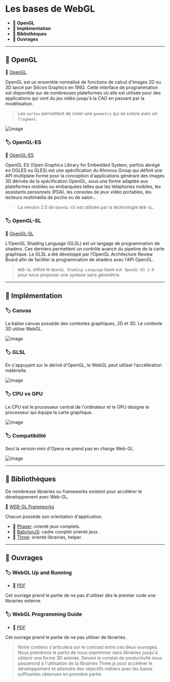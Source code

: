 # Les bases de WebGL

*  🔖 **OpenGL**
*  🔖 **Implémentation**
*  🔖 **Bibliothèques**
*  🔖 **Ouvrages**

___

## 📑 OpenGL

🔗 [OpenGL](https://fr.wikipedia.org/wiki/OpenGL)

OpenGL est un ensemble normalisé de fonctions de calcul d'images 2D ou 3D lancé par Silicon Graphics en 1992. Cette interface de programmation est disponible sur de nombreuses plateformes où elle est utilisée pour des applications qui vont du jeu vidéo jusqu'à la CAO en passant par la modélisation. 

> Les `vertex` permettent de créer une `geometry` qui se colore avec un `fragment`.

![image](https://raw.githubusercontent.com/seeren-training/WebGL/master/wiki/resources/01/01-OpenGL.jpg)

### 🏷️ **OpenGL-ES**

🔗 [OpenGL-ES](https://fr.wikipedia.org/wiki/OpenGL_ES)

OpenGL ES (Open Graphics Library for Embedded System, parfois abrégé en OGLES ou GLES) est une spécification du Khronos Group qui définit une API multiplate-forme pour la conception d'applications générant des images 3D dérivée de la spécification OpenGL, sous une forme adaptée aux plateformes mobiles ou embarquées telles que les téléphones mobiles, les assistants personnels (PDA), les consoles de jeux vidéo portables, les lecteurs multimédia de poche ou de salon... 

> La version 2.0 de `OpenGL-ES` est utilisée par la technologie `WEB-GL`.

### 🏷️ **OpenGL-SL**

🔗 [OpenGL-SL](https://www.khronos.org/registry/OpenGL/specs/gl/GLSLangSpec.4.60.pdf)

L’OpenGL Shading Language (GLSL) est un langage de programmation de shaders. Ces derniers permettent un contrôle avancé du pipeline de la carte graphique. Le GLSL a été développé par l’OpenGL Architecture Review Board afin de faciliter la programmation de shaders avec l'API OpenGL. 

> `WEB-GL` utilise le `OpenGL Shading Language` basé sur` OpenGL-ES 2.0` pour nous proposer une syntaxe sans géométrie.

___

## 📑 Implémentation

### 🏷️ **Canvas**

La balise canvas possède des contextes graphiques, 2D et 3D. Le contexte 3D utilise WebGL.

![image](https://raw.githubusercontent.com/seeren-training/WebGL/master/wiki/resources/01/02-Canvas.jpg)

### 🏷️ **GLSL**

En s'appuyant sur le dérivé d'OpenGL, le WebGL peut utiliser l’accélération matérielle.

![image](https://raw.githubusercontent.com/seeren-training/WebGL/master/wiki/resources/01/03-Acceleration.jpg)

### 🏷️ **CPU vs GPU**

Le CPU est le processeur central de l'ordinateur et le GPU désigne le processeur qui équipe la carte graphique.

![image](https://raw.githubusercontent.com/seeren-training/WebGL/master/wiki/resources/01/04-CPUGPU.jpg)

### 🏷️ **Compatibilité**

Seul la version mini d'Opera ne prend pas en charge Web-GL.

![image](https://raw.githubusercontent.com/seeren-training/WebGL/master/wiki/resources/01/05-Compatibility.jpg)

___

## 📑 Bibliothèques

De nombreuse librairies ou frameworks existent pour accélérer le développement avec Web-GL.

🔗 [WEB-GL Frameworks](https://fr.wikipedia.org/wiki/Liste_de_frameworks_WebGL)

Chacun possède son orientation d'application.

* 🔗 [Phaser](https://phaser.io/): orienté jeux complets.
* 🔗 [BabylonJS](https://www.babylonjs.com/): cadre complet orienté jeux.
* 🔗 [Three](https://threejs.org/): orienté librairies, helper.

___

## 📑 Ouvrages

### 🏷️ **WebGL Up and Running**

* 🔗 [PDF](https://github.com/suyuanhxx/GraduationProject/blob/master/WebGL-%20Up%20and%20Running.pdf)

Cet ouvrage prend le partie de ne pas d'utiliser dès le premier code une librairies externe.

### 🏷️ **WebGL Programming Guide**

* 🔗 [PDF](https://www.pdfdrive.com/webgl-programming-guide-e34507611.html)

Cet ouvrage prend le partie de ne pas utiliser de librairies.

> Notre contenu s'articulera sur le contrast entre ces deux ouvrages. Nous prendrons le partis de nous exprimmer sans librairies jusqu'à obtenir une forme 3D animée. Devant le constat de productivité nous passerond à l'utilisation de la librairies Three.js pour accélérer le développement et atteindre des objectifs métiers avec les bases suffisantes obtenues en première partie.